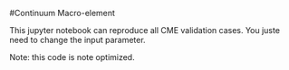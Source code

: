 #Continuum Macro-element

This jupyter notebook can reproduce all CME validation cases. You juste need to change the input parameter. 

Note: this code is note optimized.
